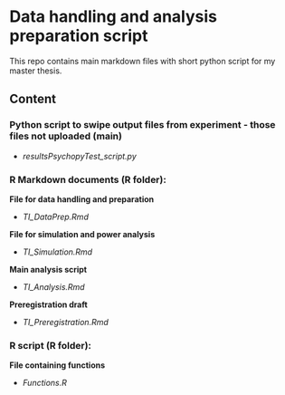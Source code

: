 # Data handling and analysis preparation script

This repo contains main markdown files with short python script for my master thesis. 

## Content

### Python script to swipe output files from experiment - those files not uploaded (main)
- *resultsPsychopyTest_script.py*

### R Markdown documents (R folder):

**File for data handling and preparation**
- *TI_DataPrep.Rmd*

**File for simulation and power analysis**
- *TI_Simulation.Rmd*

**Main analysis script**
- *TI_Analysis.Rmd*

**Preregistration draft**
- *TI_Preregistration.Rmd*

### R script (R folder):

**File containing functions**
- *Functions.R*





